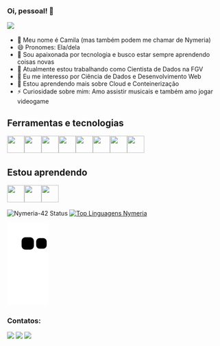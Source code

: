 
### Oi, pessoal! 👋
<img src="https://mir-s3-cdn-cf.behance.net/project_modules/1400_opt_1/22b22287602523.5dbd29081561d.gif" height="300"/>

- 👋 Meu nome é Camila (mas também podem me chamar de Nymeria)
- 😄 Pronomes: Ela/dela
- 🔭 Sou apaixonada por tecnologia e busco estar sempre aprendendo coisas novas
- 👐 Atualmente estou trabalhando como Cientista de Dados na FGV
- 👀 Eu me interesso por Ciência de Dados e Desenvolvimento Web
- 🌱 Estou aprendendo mais sobre Cloud e Conteinerização
- ⚡ Curiosidade sobre mim: Amo assistir musicais e também amo jogar videogame

## Ferramentas e tecnologias

<img src="https://cdn.jsdelivr.net/gh/devicons/devicon/icons/python/python-original.svg" width="40" height="40" /><img width="40" height="40" src="https://cdn.jsdelivr.net/gh/devicons/devicon/icons/pandas/pandas-original-wordmark.svg" /><img src="https://cdn.jsdelivr.net/gh/devicons/devicon/icons/javascript/javascript-original.svg" width="40" height="40"/><img width="40" height="40" src="https://cdn.jsdelivr.net/gh/devicons/devicon/icons/mysql/mysql-original-wordmark.svg" /><img src="https://cdn.jsdelivr.net/gh/devicons/devicon/icons/postgresql/postgresql-original.svg" width="40" height="40" /><img src="https://cdn.jsdelivr.net/gh/devicons/devicon/icons/docker/docker-original-wordmark.svg" width="40" height="40" /><img src="https://cdn.jsdelivr.net/gh/devicons/devicon/icons/linux/linux-original.svg" width="40" height="40" /><img src=https://upload.wikimedia.org/wikipedia/commons/f/f4/Elasticsearch_logo.svg width="40" height="40" />
          
          

## Estou aprendendo

<img src="https://cdn.jsdelivr.net/gh/devicons/devicon/icons/amazonwebservices/amazonwebservices-original-wordmark.svg" width="40" height="40"  /><img src="https://cdn.jsdelivr.net/gh/devicons/devicon/icons/terraform/terraform-original-wordmark.svg" width="40" height="40" /><img src="https://cdn.jsdelivr.net/gh/devicons/devicon/icons/ansible/ansible-original-wordmark.svg" width="40" height="40" />
          
                
          

![Nymeria-42 Status](https://github-readme-stats.vercel.app/api?username=nymeria-42&show_icons=true&theme=midnight-purple)
[![Top Linguagens Nymeria](https://github-readme-stats.vercel.app/api/top-langs/?username=nymeria-42&layout=compact&theme=midnight-purple)](https://github.com/anuraghazra/github-readme-stats)

![Snake animation](https://github.com/nymeria-42/nymeria-42/blob/output/github-contribution-grid-snake.svg)


### Contatos:

<div>
<a href="https://instagram.com/nymeria42" target="_blank"><img src="https://img.shields.io/badge/-Instagram-%23E4405F?style=for-the-badge&logo=instagram&logoColor=white" target="_blank"></a>
<a href = "mailto:camilalopes9742@gmail.com"><img src="https://img.shields.io/badge/Gmail-D14836?style=for-the-badge&logo=gmail&logoColor=white" target="_blank"></a>
<a href="https://www.linkedin.com/in/camilalopes42" target="_blank"><img src="https://img.shields.io/badge/-LinkedIn-%230077B5?style=for-the-badge&logo=linkedin&logoColor=white" target="_blank"></a>   
</div>


<!---
Nymeria-42/Nymeria-42 is a ✨ special ✨ repository because its `README.md` (this file) appears on your GitHub profile.
You can click the Preview link to take a look at your changes.
--->
